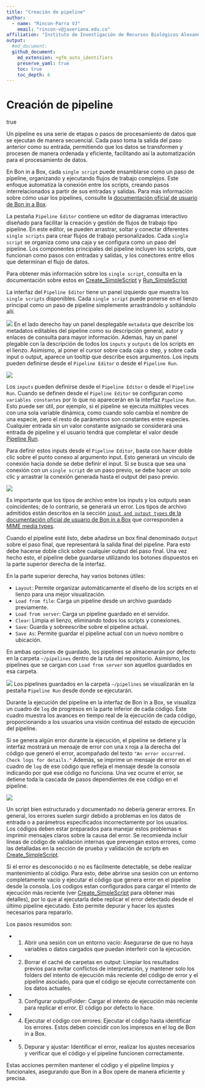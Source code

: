 ```yaml
---
title: "Creación de pipeline"
author: 
  - name: "Rincon-Parra VJ"
    email: "rincon-v@javeriana.edu.co"
affiliation: "Instituto de Investigación de Recursos Biológicos Alexander von Humboldt - IAvH"
output: 
  #md_document:
  github_document:
    md_extension: +gfm_auto_identifiers
    preserve_yaml: true
    toc: true
    toc_depth: 6
---
```


Creación de pipeline
================
true

Un pipeline es una serie de etapas o pasos de procesamiento de datos que
se ejecutan de manera secuencial. Cada paso toma la salida del paso
anterior como su entrada, permitiendo que los datos se transformen y
procesen de manera ordenada y eficiente, facilitando así la
automatización para el procesamiento de datos.

En Bon in a Box, cada `single script` puede ensamblarse como un paso de
pipeline, organizando y ejecutando flujos de trabajo complejos. Este
enfoque automatiza la conexión entre los scripts, creando pasos
interrelacionados a partir de sus entradas y salidas. Para más
información sobre cómo usar los pipelines, consulte la [documentación
oficial de usuario de Bon in a
Box](https://github.com/GEO-BON/bon-in-a-box-pipeline-engine/blob/main/README-user.md#pipelines).

La pestaña `Pipeline Editor` contiene un editor de diagramas interactivo
diseñado para facilitar la creación y gestión de flujos de trabajo tipo
pipeline. En este editor, se pueden arrastrar, soltar y conectar
diferentes `single scripts` para crear flujos de trabajo personalizados.
Cada `single script` se organiza como una caja y se configura como un
paso del pipeline. Los componentes principales del pipeline incluyen los
scripts, que funcionan como pasos con entradas y salidas, y los
conectores entre ellos que determinan el flujo de datos.

Para obtener más información sobre los `single script`, consulta en la
documentación sobre estos en
[Create_SimpleScript](../Create_SimpleScript) y
[Run_SimpleScript](../Run_SimpleScript)

La interfaz del `Pipeline Editor` tiene un panel izquierdo que muestra
los `single scripts` disponibles. Cada `single script` puede ponerse en
el lienzo principal como un paso de pipeline simplemente arrastrándolo y
soltándolo allí.

![](README_figures/panels_pipeline.png) En el lado derecho hay un panel
desplegable `metadata` que describe los metadatos editables del pipeline
como su descripción general, autor y enlaces de consulta para mayor
información. Ademas, hay un panel plegable con la descripción de todos
los `inputs` y `outputs` de los scripts en el lienzo. Asimismo, al poner
el cursor sobre cada caja o step, y sobre cada input o output, aparece
un tooltip que describe esos argumentos. Los inputs pueden definirse
desde el `Pipeline Editor` o desde el `Pipeline Run`.

![](README_figures/tooltips_pipeline.png)

Los `inputs` pueden definirse desde el `Pipeline Editor` o desde el
`Pipeline Run`. Cuando se definen desde el `Pipeline Editor` se
configuran como `variables constantes` por lo que no aparecerán en la
interfaz `Pipeline Run`. Esto puede ser útil, por ejemplo, si el
pipeline se ejecuta múltiples veces con una sola variable dinámica, como
cuando solo cambia el nombre de una especie, pero el resto de parámetros
son constantes entre especies. Cualquier entrada sin un valor constante
asignado se considerará una entrada de pipeline y el usuario tendrá que
completar el valor desde [Pipeline Run](#ID_pipeline_run).

Para definir estos inputs desde el `Pipeline Editor`, basta con hacer
doble clic sobre el punto conexo al argumento input. Esto generará un
vínculo de conexión hacia donde se debe definir el input. Si se busca
que sea una conexión con un `single script` de un paso previo, se debe
hacer un solo clic y arrastrar la conexión generada hasta el output del
paso previo.

![](README_figures/joinsteps_pipeline.png)

Es importante que los tipos de archivo entre los inputs y los outputs
sean coincidentes; de lo contrario, se generará un error. Los tipos de
archivo admitidos están descritos en la sección
[`input and output types` de la documentación oficial de usuario de Bon
in a
Box](https://github.com/GEO-BON/bon-in-a-box-pipeline-engine/blob/main/README-user.md#describing-a-script)
que corresponden a [MIME media
types](https://www.iana.org/assignments/media-types/media-types.xhtml).

Cuando el pipeline esté listo, debe añadirse un box final denominado
`Output` sobre el paso final, que representará la salida final del
pipeline. Para esto debe hacerse doble click sobre cualquier output del
paso final. Una vez hecho esto, el pipeline debe guardarse utilizando
los botones dispuestos en la parte superior derecha de la interfaz.

En la parte superior derecha, hay varios botones útiles:

- `Layout`: Permite organizar automáticamente el diseño de los scripts
  en el lienzo para una mejor visualización.
- `Load from file`: Carga un pipeline desde un archivo guardado
  previamente.
- `Load from server`: Carga un pipeline guardado en el servidor.
- `Clear`: Limpia el lienzo, eliminando todos los scripts y conexiones.
- `Save`: Guarda y sobreescribe sobre el pipeline actual.
- `Save As`: Permite guardar el pipeline actual con un nuevo nombre o
  ubicación.

En ambas opciones de guardado, los pipelines se almacenarán por defecto
en la carpeta `~/pipelines` dentro de la ruta del repositorio. Asimismo,
los pipelines que se cargan con `Load from server` son aquellos
guardados en esa carpeta.

![](README_figures/save_pipeline.png) Los pipelines guardados en la
carpeta `~/pipelines` se visualizarán en la pestaña `Pipeline Run` desde
donde se ejecutarán.

Durante la ejecución del pipeline en la interfaz de Bon in a Box, se
visualiza un cuadro de `log` de progresos en la parte inferior de cada
código. Este cuadro muestra los avances en tiempo real de la ejecución
de cada código, proporcionando a los usuarios una visión continua del
estado de ejecución del pipeline.

Si se genera algún error durante la ejecución, el pipeline se detiene y
la interfaz mostrará un mensaje de error con una `X` roja a la derecha
del código que generó el error, acompañado del texto
`"An error occurred. Check logs for details."` Además, se imprime un
mensaje de error en el cuadro de `log` de ese código que refleja el
mensaje desde la consola indicando por qué ese código no funciona. Una
vez ocurre el error, se detiene toda la cascada de pasos dependientes de
ese código en el pipeline.

![](README_figures/pipeline_error.png)

Un script bien estructurado y documentado no debería generar errores. En
general, los errores suelen surgir debido a problemas en los datos de
entrada o a parámetros especificados incorrectamente por los usuarios.
Los códigos deben estar preparados para manejar estos problemas e
imprimir mensajes claros sobre la causa del error. Se recomienda incluir
líneas de código de validación internas que prevengan estos errores,
como las detalladas en la sección de prueba y validación de scripts en
[Create_SimpleScript](../Create_SimpleScript).

Si el error es desconocido o no es fácilmente detectable, se debe
realizar mantenimiento al código. Para esto, debe abrirse una sesión con
un entorno completamente vacío y ejecutar el código que genera error en
el pipeline desde la consola. Los codigos estan configurados para cargar
el intento de ejecución más reciente (ver
[Create_SimpleScript](../Create_SimpleScript) para obtener mas
detalles), por lo que al ejecutarla debe replicar el error detectado
desde el último pipeline ejecutado. Esto permite depurar y hacer los
ajustes necesarios para repararlo.

Los pasos resumidos son:

- 1.  Abrir una sesión con un entorno vacío: Asegurarse de que no haya
      variables o datos cargados que puedan interferir con la ejecución.
- 2.  Borrar el caché de carpetas en output: Limpiar los resultados
      previos para evitar conflictos de interpretación, y mantener solo
      los folders del intento de ejecución más reciente del código de
      error y el pipeline asociado, para que el código se ejecute
      correctamente con los datos actuales.
- 3.  Configurar outputFolder: Cargar el intento de ejecución más
      reciente para replicar el error. El código por defecto lo hace.
- 4.  Ejecutar el código con errores: Ejecutar el código hasta
      identificar los errores. Estos deben coincidir con los impresos en
      el log de Bon in a Box.
- 5.  Depurar y ajustar: Identificar el error, realizar los ajustes
      necesarios y verificar que el código y el pipeline funcionen
      correctamente.

Estas acciones permiten mantener el código y el pipeline limpios y
funcionales, asegurando que Bon in a Box opere de manera eficiente y
precisa.
